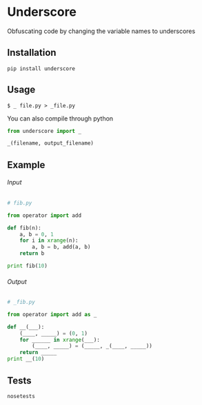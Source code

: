 Underscore
==========
Obfuscating code by changing the variable names to underscores

## Installation
```
pip install underscore
```

## Usage
```
$ _ file.py > _file.py
```
You can also compile through python
```python
from underscore import _

_(filename, output_filename)
```

## Example

###### Input
```python
# fib.py

from operator import add

def fib(n):
    a, b = 0, 1
    for i in xrange(n):
        a, b = b, add(a, b)
    return b

print fib(10)
```

###### Output
```python
# _fib.py

from operator import add as _

def __(___):
    (____, _____) = (0, 1)
    for ______ in xrange(___):
        (____, _____) = (_____, _(____, _____))
    return _____
print __(10)
```

## Tests
```
nosetests
```
